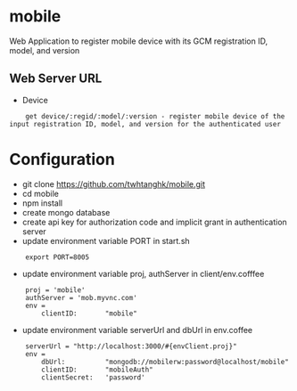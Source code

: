 mobile
======

Web Application to register mobile device with its GCM registration ID, model, and version

Web Server URL 
---------------------------------------------------------
*   Device

```
    get device/:regid/:model/:version - register mobile device of the input registration ID, model, and version for the authenticated user
```

Configuration
=============

*   git clone https://github.com/twhtanghk/mobile.git
*   cd mobile
*   npm install
*	create mongo database
*	create api key for authorization code and implicit grant in authentication server
*	update environment variable PORT in start.sh
    
```
    export PORT=8005
```

*   update environment variable proj, authServer in client/env.cofffee

```
    proj = 'mobile'
	authServer = 'mob.myvnc.com'
	env =
		clientID:		"mobile"
```

*	update environment variable serverUrl and dbUrl in env.coffee

```
	serverUrl =	"http://localhost:3000/#{envClient.proj}"
	env =
		dbUrl:			"mongodb://mobilerw:password@localhost/mobile"
		clientID:		"mobileAuth"
		clientSecret:	'password'	
```